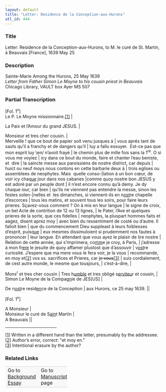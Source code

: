 ```yaml
---  
layout: default  
title: "Letter: Residence de la Conception-aux-Hurons"  
utl_id: 444
---
```


### Title

Letter: Residence de la Conception-aux-Hurons, to M. le curé de St. Martin, à Beauvais [France], 1639 May 25

### Description

<p>Sainte-Marie Among the Hurons, 25 May 1639<br /><em>Letter from Father Simon Le Moyne to his cousin priest in Beauvais </em><br />
Chicago Library, VAULT box Ayer MS 507</p>



### Partial Transcription

<p>[Fol. 1<sup>v</sup>]<br />
Le P. Le Moyne missionnaire.<a href="#_ftn1" name="_ftnref1" title="" id="_ftnref1">[1]</a> |</p>
<p>La Paix et l’Amour du grand JESUS. |</p>
<p>Monsieur et tres cher cousin. |<br />
Merveille ! que ce bout de papier soit venu jusques à | vous aprés tant de sauts qu’il a franchy et de dangers qu’il | luy a fallu essuyer.  Est-ce pas que mon esprit luy \en/ n’avoit frayé | le chemin plus de mille fois sans la 1<sup>re</sup>. O si vous me voyiez | icy dans ce bout du monde, faire et chanter l’eau beniste, et  dire | la saincte messe aux paroissiens de nostre district, car depuis | huict ou neuf moys nous contons en cette barbarie deux à | trois eglises ou assemblees de neophytes. Mais  quelle conso-|lation à un bon cœur, de voir icy chaq<u>ue</u> jour dans nos cabanes |comme quoy nostre bon JESUS y est adoré par un peuple dont | il n’est encore connu qu’à demy. Je dy chaque iour, car bien | qu’ils ne viennent pas entendre la messe, sinon les festes solen-|nelles et  les dimanches, si viennent-ils en n<u>ost</u>re chapelle d’escorces | tous les matins, et souvent tous les soirs, pour faire leurs prieres. Sçavez-vous comment ? On à mis en leur langue | le signe de croix, un bel Acte de contrition de 12 ou 13 lignes, | le Pater, l’Ave et quelques prieres de la sorte, que ces fidelles | neophytes, la pluspart hommes faits et aagez, disent aprez moy | avec bien du ressentiment de costé ou d’autre. Il falloit bien | que du commencement Dieu suppleast à leurs foiblesses d’esprit, puisq<u>ue</u> | eux mesmes dissimuloient si prudemment nos fautes à prononcer | leur langue. En attendant que vous ayez le plaisir de lire nostre | Relation de cette année, qui s’imprimera, co<u>mm</u>e je croy, à Paris, | j’adresse à mon fr<u>ere</u> le jesuite de quoy affamer plustost que d’assouvir | v<u>ost</u>re curiosité. J’espere que ma mere vous le fera voir, je la vous | recommande, en moy et<a href="#_ftn2" name="_ftnref2" title="" id="_ftnref2">[2]</a> vos ss. sacrifices et Prieres, car <s>je vous</s><a href="#_ftn3" name="_ftnref3" title="" id="_ftnref3">[3]</a> | suis cordialement, de cest autre monde, le mesme que tousjours, | c’est-à-dire, |</p>
<p>Mons<sup>r</sup> et tres cher cousin | Tres h<u>umble</u> et tres obligé s<u>erviteu</u>r et cousin, | Simon Le Moyne de la Compag<u>n</u>ie de JES[US] |</p>
<p>De n<u>ost</u>re resid<u>en</u>ce de la Conception | aux Hurons, ce 25 may 1639. ||</p>
<p>[Fol. 1<sup>v</sup>]</p>
<p>A Monsieur |<br />
Monsieur le curé de S<u>ain</u>t Martin |<br />
A Beauvais |<span style="line-height: 20.8px;">|</span></p>
<div>
<hr align="left" size="1" width="33%" /><div id="ftn1"><a href="#_ftnref1" name="_ftn1" title="" id="_ftn1">[1]</a> Written in a different hand than the letter, presumably by the addressee.</div>
<div id="ftn2"><a href="#_ftnref2" name="_ftn2" title="" id="_ftn2">[2]</a> Author’s error, correct: "et moy en."</div>
<div id="ftn3"><a href="#_ftnref3" name="_ftn3" title="" id="_ftn3">[3]</a> Intentional erasure by the author?</div>
</div>



### Related Links

<table border="0.5" cellpadding="1" cellspacing="1" style="width: 200px; background-color:#F8F8F8;">
    <tbody style="border-color:#ccc">
        <tr style="border-color:#ccc">
            <td>Go to <a href="https://french.newberry.t-pen.org/essay/444" target="_blank">Background Essay</a></td>
            <td>Go to <a href="https://french.newberry.t-pen.org/www/record.html?id=444" target="_blank">Manuscript</a> page</td>
        </tr>
    </tbody>
</table>
